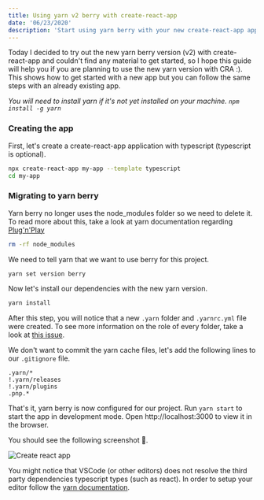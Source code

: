 ```yaml
---
title: Using yarn v2 berry with create-react-app
date: '06/23/2020'
description: 'Start using yarn berry with your new create-react-app application'
---
```


Today I decided to try out the new yarn berry version (v2) with create-react-app and couldn't find any material to get started, so I hope this guide will help you if you are planning to use the new yarn version with CRA :).
This shows how to get started with a new app but you can follow the same steps with an already existing app.

_You will need to install yarn if it's not yet installed on your machine. `npm install -g yarn`_

### Creating the app

First, let's create a create-react-app application with typescript (typescript is optional).

```sh
npx create-react-app my-app --template typescript
cd my-app
```

### Migrating to yarn berry

Yarn berry no longer uses the node_modules folder so we need to delete it. To read more about this, take a look at yarn documentation regarding [Plug'n'Play
](https://yarnpkg.com/features/pnp)

```sh
rm -rf node_modules
```

We need to tell yarn that we want to use berry for this project.

```sh
yarn set version berry
```

Now let's install our dependencies with the new yarn version.

```sh
yarn install
```

After this step, you will notice that a new `.yarn` folder and `.yarnrc.yml` file were created. To see more information on the role of every folder, take a look at [this issue](https://github.com/yarnpkg/berry/issues/454#issuecomment-530312089).

We don't want to commit the yarn cache files, let's add the following lines to our `.gitignore` file.

```
.yarn/*
!.yarn/releases
!.yarn/plugins
.pnp.*
```

That's it, yarn berry is now configured for our project. Run `yarn start` to start the app in development mode. Open http://localhost:3000 to view it in the browser.

You should see the following screenshot 🎉.

![Create react app](https://dev-to-uploads.s3.amazonaws.com/i/h4t9fxvfyucqtkvaznvs.png)

You might notice that VSCode (or other editors) does not resolve the third party dependencies typescript types (such as react). In order to setup your editor follow the [yarn documentation](https://yarnpkg.com/advanced/editor-sdks).

